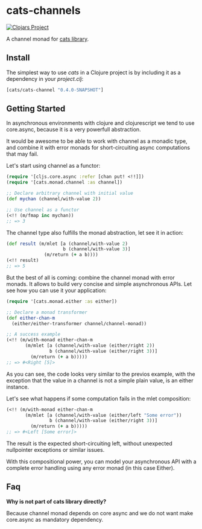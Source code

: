 # cats-channels #

[![Clojars Project](http://clojars.org/cats/cats-channel/latest-version.svg)](http://clojars.org/cats/cats-channel)

A channel monad for [cats library](https://github.com/funcool/cats).


## Install ##

The simplest way to use _cats_ in a Clojure project is by including
it as a dependency in your *_project.clj_*:

```clojure
[cats/cats-channel "0.4.0-SNAPSHOT"]
```

## Getting Started ##

In asynchronous environments with clojure and clojurescript we tend to use core.async, because it
is a very powerfull abstraction.

It would be awesome to be able to work with channel as a monadic type, and combine it with error
monads for short-circuiting async computations that may fail.

Let's start using channel as a functor:

```clojure
(require '[cljs.core.async :refer [chan put! <!!]])
(require '[cats.monad.channel :as channel])

;; Declare arbitrary channel with initial value
(def mychan (channel/with-value 2))

;; Use channel as a functor
(<!! (m/fmap inc mychan))
;; => 3
```

The channel type also fulfills the monad abstraction, let see it in action:

```clojure
(def result (m/mlet [a (channel/with-value 2)
                     b (channel/with-value 3)]
              (m/return (+ a b))))
(<!! result)
;; => 5
```

But the best of all is coming: combine the channel monad with error monads. It allows to build very
concise and simple asynchronous APIs. Let see how you can use it your application:

```clojure
(require '[cats.monad.either :as either])

;; Declare a monad transformer
(def either-chan-m
  (either/either-transformer channel/channel-monad))

;; A success example
(<!! (m/with-monad either-chan-m
       (m/mlet [a (channel/with-value (either/right 2))
                b (channel/with-value (either/right 3))]
         (m/return (+ a b)))))
;; => #<Right [5]>
```

As you can see, the code looks very similar to the previos example, with the exception that
the value in a channel is not a simple plain value, is an either instance.

Let's see what happens if some computation fails in the mlet composition:

```clojure
(<!! (m/with-monad either-chan-m
       (m/mlet [a (channel/with-value (either/left "Some error"))
                b (channel/with-value (either/right 3))]
         (m/return (+ a b)))))
;; => #<Left [Some error]>
```

The result is the expected short-circuiting left, without unexpected nullpointer exceptions
or similar issues.

With this compositional power, you can model your asynchronous API with a complete
error handling using any error monad (in this case Either).


## Faq ##

**Why is not part of cats library directly?**

Because channel monad depends on core async and we do not want make core.async
as mandatory dependency.
